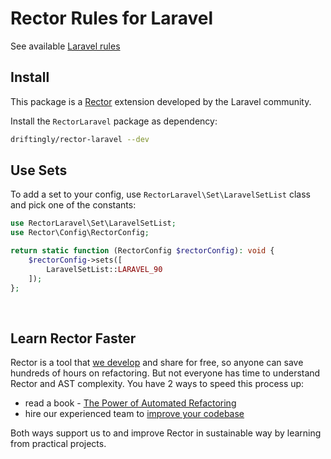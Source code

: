 # Rector Rules for Laravel

See available [Laravel rules](/docs/rector_rules_overview.md)

## Install

This package is a [Rector](https://github.com/rectorphp/rector) extension developed by the Laravel community.

Install the `RectorLaravel` package as dependency:

```bash
driftingly/rector-laravel --dev
```

## Use Sets

To add a set to your config, use `RectorLaravel\Set\LaravelSetList` class and pick one of the constants:

```php
use RectorLaravel\Set\LaravelSetList;
use Rector\Config\RectorConfig;

return static function (RectorConfig $rectorConfig): void {
    $rectorConfig->sets([
        LaravelSetList::LARAVEL_90
    ]);
};
```

<br>

## Learn Rector Faster

Rector is a tool that [we develop](https://getrector.org/) and share for free, so anyone can save hundreds of hours on refactoring. But not everyone has time to understand Rector and AST complexity. You have 2 ways to speed this process up:

* read a book - <a href="https://leanpub.com/rector-the-power-of-automated-refactoring">The Power of Automated Refactoring</a>
* hire our experienced team to <a href="https://getrector.org/contact">improve your codebase</a>

Both ways support us to and improve Rector in sustainable way by learning from practical projects.

